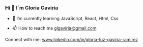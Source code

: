 ### Hi  👋 I´m Gloria Gaviria



- 🌱 I’m currently learning JavaScript, React, Html, Css

- 📫 How to reach me glgaviria@gmail.com

Connect with me: www.linkedin.com/in/gloria-luz-gaviria-ramírez



